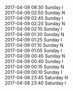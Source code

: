 2017-04-09 08:30 Sunday  I  
2017-04-09 02:50 Sunday  N  
2017-04-09 02:45 Sunday  I  
2017-04-09 02:20 Sunday  N  
2017-04-09 02:10 Sunday  I  
2017-04-09 01:30 Sunday  N  
2017-04-09 01:25 Sunday  I  
2017-04-09 01:10 Sunday  N  
2017-04-09 01:05 Sunday  I  
2017-04-09 00:45 Sunday  N  
2017-04-09 00:40 Sunday  I  
2017-04-09 00:15 Sunday  N  
2017-04-09 00:10 Sunday  I  
2017-04-08 23:45 Saturday  N  
2017-04-08 23:40 Saturday  I  
